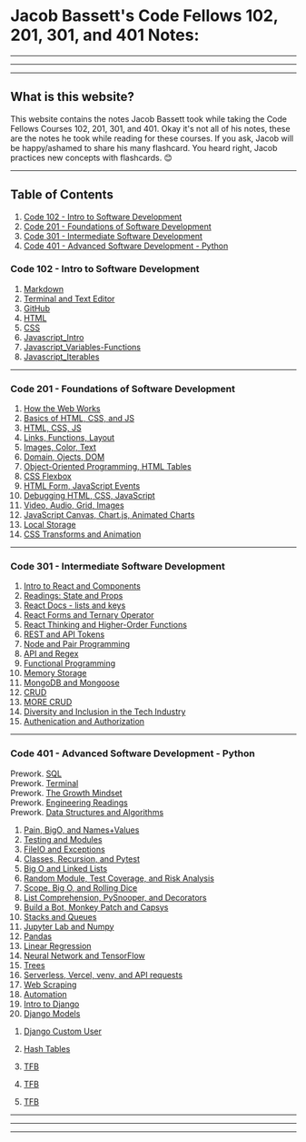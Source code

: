 # Jacob Bassett's Code Fellows 102, 201, 301, and 401 Notes:

___
___
___

## **What is this website?**

This website contains the notes Jacob Bassett took while taking the Code Fellows Courses 102, 201, 301, and 401. Okay it's not all of his notes, these are the notes he took while reading for these courses. If you ask, Jacob will be happy/ashamed to share his many flashcard. You heard right, Jacob practices new concepts with flashcards. 😊

___

## **Table of Contents**

1. [Code 102 - Intro to Software Development](#102)
1. [Code 201 - Foundations of Software Development](#201)
1. [Code 301 - Intermediate Software Development](#301)
1. [Code 401 - Advanced Software Development - Python](#401)


### **<i id="102"></i>Code 102 - Intro to Software Development** 

1. [Markdown](102/class1-reading.md)
1. [Terminal and Text Editor](102/class2-reading.md)
1. [GitHub](102/class3-reading.md)
1. [HTML](102/class4-reading.md)
1. [CSS](102/class5-reading.md)
1. [Javascript_Intro](102/class6-reading.md)
1. [Javascript_Variables-Functions](102/class7-reading.md)
1. [Javascript_Iterables](102/class8-reading.md)

---

### **<i id="201"></i>Code 201 - Foundations of Software Development**

1. [How the Web Works](201/class1-reading.md)
1. [Basics of HTML, CSS, and JS](201/class2-reading.md)
1. [HTML, CSS, JS](201/class3-reading.md)
1. [Links, Functions, Layout](201/class4-reading.md)
1. [Images, Color, Text](201/class5-reading.md)
1. [Domain, Ojects, DOM](201/class6-reading.md)
1. [Object-Oriented Programming, HTML Tables](201/class7-reading.md)
1. [CSS Flexbox](201/class8-reading.md)
1. [HTML Form, JavaScript Events](201/class9-reading.md)
1. [Debugging HTML, CSS, JavaScript](201/class10-reading.md)
1. [Video, Audio, Grid, Images](201/class11-reading.md)
1. [JavaScript Canvas, Chart.js, Animated Charts](201/class12-reading.md)
1. [Local Storage](201/class13-reading.md)
1. [CSS Transforms and Animation](201/class14-reading.md)


---


### **<i id="301"></i>Code 301 - Intermediate Software Development** 

1. [Intro to React and Components](301/class01-reading.md)
1. [Readings: State and Props](301/class02-reading.md)
1. [React Docs - lists and keys](301/class03-reading.md)
1. [React Forms and Ternary Operator](301/class04-reading.md)
1. [React Thinking and Higher-Order Functions](301/class05-reading.md)
1. [REST and API Tokens](301/class06-reading.md)
1. [Node and Pair Programming](301/class07-reading.md)
1. [API and Regex](301/class08-reading.md)
1. [Functional Programming](301/class09-reading.md)
1. [Memory Storage](301/class10-reading.md)
1. [MongoDB and Mongoose](301/class11-reading.md)
1. [CRUD](301/class12-reading.md)
1. [MORE CRUD](301/class13-reading.md)
1. [Diversity and Inclusion in the Tech Industry](301/class14-reading.md)
1. [Authenication and Authorization](301/class15-reading.md)

---

### **<i id="401"></i>Code 401 - Advanced Software Development - Python**

Prework. [SQL](401/class-reading-prework-sql.md)
<br>
Prework. [Terminal](401/class-reading-prework-terminal.md)
<br>
Prework. [The Growth Mindset](401/class-reading-prework-growth-mindset.md)
<br>
Prework. [Engineering Readings](401/class-reading-prework-engineering-readings.md)
<br>
Prework. [Data Structures and Algorithms](401/class-reading-prework-dsa.md)
<br>

1. [Pain, BigO, and Names+Values](401/class-reading-class01.md)
1. [Testing and Modules](401/class-reading-class02.md)
1. [FileIO and Exceptions](401/class-reading-class03.md)
1. [Classes, Recursion, and Pytest](401/class-reading-class04.md)
1. [Big O and Linked Lists](401/class-reading-class05.md)
1. [Random Module, Test Coverage, and Risk Analysis](401/class-reading-class06.md)
1. [Scope, Big O, and Rolling Dice](401/class-reading-class07.md)
1. [List Comprehension, PySnooper, and Decorators](401/class-reading-class08.md)
1. [Build a Bot, Monkey Patch and Capsys](401/class-reading-class09.md)
1. [Stacks and Queues](401/class-reading-class10.md)
1. [Jupyter Lab and Numpy](401/class-reading-class11.md)
1. [Pandas](401/class-reading-class12.md)
1. [Linear Regression](401/class-reading-class13.md)
1. [Neural Network and TensorFlow](401/class-reading-class14.md)
1. [Trees](401/class-reading-class15.md)
1. [Serverless, Vercel, venv, and API requests](401/class-reading-class16.md)
1. [Web Scraping](401/class-reading-class17.md)
1. [Automation](401/class-reading-class18.md)
1. [Intro to Django](401/class-reading-class26.md)
1. [Django Models](401/class-reading-class27.md)
<!-- 1. [Django CRUD and Forms](401/class-reading-class28.md) -->
1. [Django Custom User](401/class-reading-class29.md)
1. [Hash Tables](401/class-reading-class30.md)

1. [TFB](401/class-reading.md)
1. [TFB](401/class-reading.md)
1. [TFB](401/class-reading.md)

---
---
---